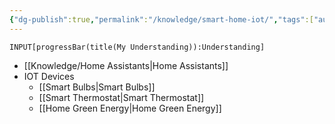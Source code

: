```yaml
---
{"dg-publish":true,"permalink":"/knowledge/smart-home-iot/","tags":["automation/home"]}
---
```


```meta-bind
INPUT[progressBar(title(My Understanding)):Understanding]
```
- [[Knowledge/Home Assistants\|Home Assistants]] 
- IOT Devices
	- [[Smart Bulbs\|Smart Bulbs]]
	- [[Smart Thermostat\|Smart Thermostat]] 
	- [[Home Green Energy\|Home Green Energy]]


